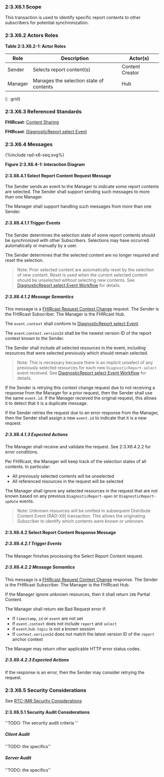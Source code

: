 ### 2:3.X6.1 Scope

This transaction is used to identify specific report contents to other subscribers for potential synchronization.

### 2:3.X6.2 Actors Roles

**Table 2:3.X6.2-1: Actor Roles**

| Role | Description | Actor(s) |
|------|-------------|----------|
| Sender | Selects report content(s) | Content Creator |
| Manager | Manages the selection state of contents | Hub |
{: .grid}

### 2:3.X6.3 Referenced Standards

**FHIRcast**: [Content Sharing](https://build.fhir.org/ig/HL7/fhircast-docs/2-10-ContentSharing.html)

**FHIRcast**: [DiagnosticReport select Event](https://build.fhir.org/ig/HL7/fhircast-docs/3-6-4-diagnosticreport-select.html)

### 2:3.X6.4 Messages

<div>
{%include rad-x6-seq.svg%}
</div>

<div style="clear: left"/>

**Figure 2:3.X6.4-1: Interaction Diagram**

#### 2:3.X6.4.1 Select Report Content Request Message
The Sender sends an event to the Manager to indicate some report contents are selected. The Sender shall support sending such messages to more than one Manager.

The Manager shall support handling such messages from more than one Sender. 

##### 2:3.X6.4.1.1 Trigger Events

The Sender determines the selection state of some report contents should be synchronized with other Subscribers. Selections may have occurred automatically or manually by a user.

The Sender determines that the selected content are no longer required and reset the selection.

> Note: Prior selected content are automatically reset by the selection of new content. Reset is used when the current selected content should be unselected without selecting new contents. See [DiagnosticReport select Event Workflow](https://build.fhir.org/ig/HL7/fhircast-docs/3-6-4-diagnosticreport-select.html#workflow) for details.

##### 2:3.X6.4.1.2 Message Semantics

This message is a [FHIRcast Request Context Change](https://build.fhir.org/ig/HL7/fhircast-docs/2-6-RequestContextChange.html#request-context-change-body) request. The Sender is the FHIRcast Subscriber. The Manager is the FHIRcast Hub.

The `event.context` shall conform to [DiagnosticReport select Event](https://build.fhir.org/ig/HL7/fhircast-docs/3-6-4-diagnosticreport-select.html).

The `event`.`context.versionId` shall be the newest version ID of the report context known to the Sender.

The Sender shall include all selected resources in the event, including resources that were selected previously which should remain selected.

> Note: This is necessary because there is an implicit unselect of any previously selected resources for each new `DiagnosticReport-select` event received. See [DiagnosticReport select Event Workflow](https://build.fhir.org/ig/HL7/fhircast-docs/3-6-4-diagnosticreport-select.html#workflow) for details.

If the Sender is retrying this context change request due to not receiving a response from the Manager for a prior request, then the Sender shall use the same `event.id`. If the Manager received the original request, this allows it to detect that it is a duplicate message.

If the Sender retries the request due to an error response from the Manager, then the Sender shall assign a new `event.id` to indicate that it is a new request.

##### 2:3.X6.4.1.3 Expected Actions

The Manager shall receive and validate the request. See 2:3.X6.4.2.2 for error conditions.

Per FHIRcast, the Manager will keep track of the selection states of all contents. In particular:
- All previously selected contents will be unselected
- All referenced resources in the request will be selected

The Manager shall ignore any selected resources in the request that are not known based on any previous `DiagnosticReport-open` or `DiagnosticReport-update` events.

> Note: Unknown resources will be omitted in subsequent Distribute Content Event [RAD-X9] transaction. This allows the originating Subscriber to identify which contents were known or unknown.

#### 2:3.X6.4.2 Select Report Content Response Message

##### 2:3.X6.4.2.1 Trigger Events

The Manager finishes processing the Select Report Content request.

##### 2:3.X6.4.2.2 Message Semantics

This message is a [FHIRcast Request Context Change](https://build.fhir.org/ig/HL7/fhircast-docs/2-6-RequestContextChange.html#request-context-change-body) response. The Sender is the FHIRcast Subscriber. The Manager is the FHIRcast Hub.

If the Manager ignore unknown resources, then it shall return `206` Partial Content.

The Manager shall return `400` Bad Request error if:
* If `timestamp`, `id` or `event` are not set
* If `event.context` does not include `report` and `select`
* if `event`.`hub.topic` is not a known session
* If `context.versionId` does not match the latest version ID of the `report` anchor context

The Manager may return other applicable HTTP error status codes.

##### 2:3.X6.4.2.3 Expected Actions

If the response is an error, then the Sender may consider retrying the request.

### 2:3.X6.5 Security Considerations

See [RTC-IMR Security Considerations](volume-1.html#1xx5-rtc-imr-security-considerations)

#### 2:3.X6.5.1 Security Audit Considerations

''TODO: The security audit criteria ''

##### Client Audit 

''TODO: the specifics''

##### Server Audit 

''TODO: the specifics''

